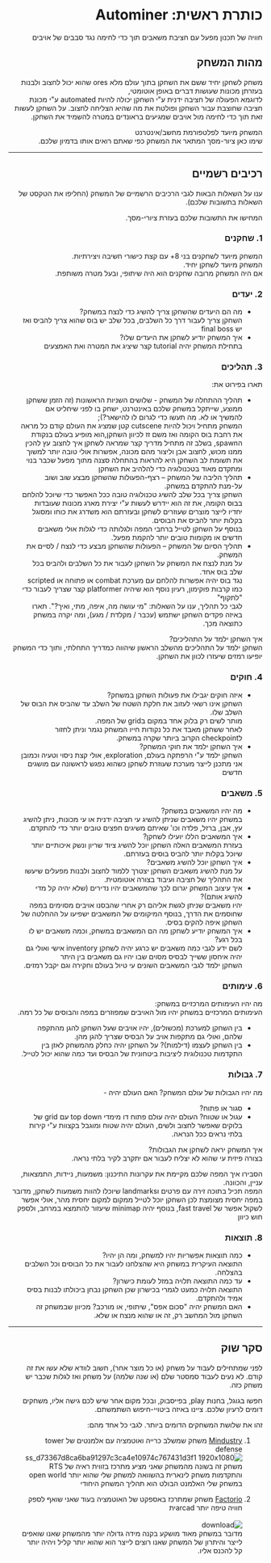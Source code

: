 <div dir='rtl' lang='he'>

# כותרת ראשית: Autominer

חוויה של תכנון מפעל עם חציבת משאבים תוך כדי לחימה נגד סבבים של אויבים
## מהות המשחק

<!-- תארו את הרעיון המרכזי של המשחק שלכם
(concept) 
בשלושה-ארבעה משפטים.
 -->
 משחק לשחקן יחיד ששם את השחקן בתוך עולם מלא ores שהוא יכול לחצוב ולבנות בעזרתן מכונות שעושות דברים באופן אוטומטי,   
 לדוגמא הפעולה של חציבה ידנית ע"י השחקן יכולה להיות automated ע"י מכונת חציבה שחוצבת עבור השחקן ופולטת את מה שהיא הצליחה לחצוב.
 על השחקן לעשות זאת תוך כדי לחימה מול אויבים שמגיעים בראונדים במטרה להשמיד את השחקן.
 
<!-- לאיזה פלטפורמה מיועד המשחק שלכם (כגון: מחשב רגיל / טלפון נייד / אינטרנט)? -->
המשחק מיועד לפלטפורמת מחשב/אינטרנט    
שימו כאן ציור-מסך המתאר את המשחק כפי שאתם רואים אותו בדמיון שלכם.

---


## רכיבים רשמיים

ענו על השאלות הבאות לגבי הרכיבים הרשמיים של המשחק
(החליפו את הטקסט של השאלות בתשובות שלכם).

המחישו את התשובות שלכם בעזרת ציורי-מסך.

### 1. שחקנים
המשחק מיועד לשחקנים בני 8+ עם קצת כישורי חשיבה ויצירתיות.  
 המשחק מיועד לשחקן יחיד.  
אם היה המשחק מרובה שחקנים הוא היה שיתופי, ובעל מטרה משותפת.  
### 2. יעדים

* מה הם היעדים שהשחקן צריך להשיג כדי לנצח במשחק?  
השחקן צריך לעבור דרך כל השלבים, בכל שלב יש בוס שהוא צריך להביס ואז יש final boss
* איך המשחק יודיע לשחקן את היעדים שלו?  
 בתחילת המשחק יהיה tutorial קצר שיציג את המטרה ואת האמצעים


### 3. תהליכים

תארו בפירוט את:

* תהליך ההתחלה של המשחק - שלושים השניות הראשונות (זה הזמן ששחקן ממוצע, שייתקל במשחק שלכם באינטרנט, ישחק בו לפני שיחליט אם להמשיך או לא. מה תעשו כדי לגרום לו להישאר?);  
 המשחק מתחיל ויכול להיות cutscene קטן שמציג את העולם קודם כל מראה את רחבת בוס הקומה ואז משם זז לכיוון השחקן,הוא מופיע בעולם בנקודת הspawn, בשלב זה מתחיל מדריך קצר שמראה לשחקן איך לחצוב עץ להכין ממנו מכוש, לחצוב אבן וליצור מהם מכונה, אפשרות אולי טובה יותר למשוך את תשומת לב השחקן היא להראות בהתחלה סצנה מתוך מפעל שכבר בנוי ומתקדם מאוד בטכנולוגיה כדי להלהיב את השחקן  
*	תהליך הליבה של המשחק – רצף-הפעולות שהשחקן מבצע שוב ושוב על-מנת להתקדם במשחק.  
 השחקן צריך בכל שלב להשיג טכנולוגיה טובה ככל האפשר כדי שיוכל להלחם בבוס הקומה, את זה הוא יידרש לעשות ע"י יצירת מארג מכונות שעובדות יחדיו לייצר מוצרים שעוזרים לשחקן ובעזרתם הוא משדרג את כוחו ומסוגל בקלות יותר להביס את הבוסים.  
 בנוסף על השחקן לטייל ברחבי המפה ולגלותה כדי לגלות אולי משאבים חדשים או מקומות טובים יותר להקמת מפעל.  
*	תהליך הסיום של המשחק – הפעולות שהשחקן מבצע כדי לנצח / לסיים את המשחק.  
 על מנת לנצח את המשחק על השחקן לעבור את כל השלבים ולהביס בכל שלב בוס אחד.  
 נגד בוס יהיה אפשרות להלחם עם מערכת combat או פתוחה או scripted כמו קרבות פוקימון, רעיון נוסף הוא שיהיה platformer קצר שצריך לעבור כדי "לתקוף"  
לגבי כל תהליך, ענו על השאלות: "מי עושה מה, איפה, מתי, ואיך?".  תארו באיזה פקדים השחקן ישתמש (עכבר / מקלדת / מגע), ומה יקרה במשחק כתוצאה מכך.

איך השחקן ילמד על התהליכים?  
 השחקן ילמד על התהליכים מהשלב הראשון שיהווה כמדריך התחלתי, ותוך כדי המשחק יופיעו רמזים שיעזרו לכוון את השחקן.  


### 4. חוקים

* איזה חוקים יגבילו את פעולות השחקן במשחק?  
 השחקן אינו רשאי לעזוב את חלקת השטח של השלב עד שהביס את הבוס של השלב שלו.  
 מותר לשים רק בלוק אחד במקום בgrid של המפה.  
 לאחר ששחקן מאבד את כל נקודות חייו המשחק נגמר וניתן לחזור לcheckpoint הקרוב ביותר שקרה במשחק.  
* איך השחקן ילמד את חוקי המשחק?  
 השחקן ילמד ע"י הרפתקה בעולם, exploration, אולי קצת ניסוי וטעיה וכמובן אני מתכנן לייצר מערכת שעוזרת לשחקן כשהוא נפגש לראשונה עם מושגים חדשים  
 


### 5. משאבים

* מה יהיו המשאבים במשחק?  
 במשחק יהיו משאבים שניתן להשיג עי חציבה ידנית או עי מכונות, ניתן להשיג עץ, אבן, ברזל, פלדה וכו' שאיתם משיגים חפצים טובים יותר כדי להתקדם.  
* איך המשאבים הללו יועילו לשחקן?  
 בעזרת המשאבים האלה השחקן יוכל להשיג ציוד שריון ונשק איכותיים יותר שיוכל בקלות יותר להביס בוסים בעזרתם.  
* איך השחקן יוכל להשיג משאבים?  
 על מנת להשיג משאבים השחקן יצטרך ללמוד לחצוב ולבנות מפעלים שיעשו את התהליך של חציבה ועיבוד בצורה אוטומטית.  
* איך עיצוב המשחק יגרום לכך שהמשאבים יהיו נדירים (שלא יהיה קל מדי להשיג אותם)?  
 יהיו משאבים שניתן לגשת אליהם רק אחרי שהבסנו אויבים מסוימים במפה שחוסמים את הדרך, בנוסף המיקומים של המשאבים ישפיעו על ההחלטה של השחקן איפה להקים בסיס.  
* איך המשחק יודיע לשחקן מה הם המשאבים במשחק, וכמה משאבים יש לו בכל רגע?  
 לשם ידע לגבי כמה משאבים יש כרגע יהיה לשחקן inventory אישי ואולי גם יהיה איחסון ששייך לבסיס מסוים שבו יהיו גם משאבים בין היתר  
 השחקן ילמד לגבי המשאבים השונים עי טיול בעולם וחקירה וגם יקבל רמזים.  

### 6. עימותים

מה יהיו העימותים המרכזיים במשחק:  
 העימותים המרכזיים במשחק יהיו מול האויבים שמפוזרים במפה והבוסים של כל רמה.

* בין השחקן למערכת (מכשולים),  יהיו אויבים שעל השחקן להגן מהתקפה שלהם, ואולי גם מתקפות אויב על הבסיס שצריך להגן מהן.
* בין השחקן לעצמו (דילמות)?  על השחקן יהיה כחלק מהמשחק לאזן בין התקדמות טכנולוגית ליציבות ביטחונית של הבסיס ועד כמה שהוא יכול לטייל. 


### 7. גבולות

מה יהיו הגבולות של עולם המשחק? האם העולם יהיה - 
* סגור או פתוח?
*  עגול או שטוח?
 העולם יהיה עולם פתוח דו מימדי top down עם grid של בלוקים שאפשר לחצוב ולשים, העולם יהיה שטוח ומוגבל בקצוות ע"י קירות בלתי נראים ככל הנראה.

 איך המשחק יראה לשחקן את הגבולות?  
 בצורה פיזית עי שהוא לא יצליח לעבור אם יתקרב לקיר בלתי נראה.  
 
 הסבירו איך המפה שלכם מקיימת את עקרונות התיכנון: משמעות, ניידות, התמצאות, עניין, והכוונה.  
 המפה תכיל בתוכה זירה עם פרטים וlandmarks שיוכלו להוות משמעות לשחקן, מדובר במפה יחסית מצומצת לכן השחקן יוכל לטייל ממקום למקום יחסית מהר, אולי אפשר לשקול אפשר של fast travel, בנוסף יהיה minimap שיעזור להתמצא במרחב, ולספק חוש כיוון


### 8. תוצאות

* כמה תוצאות אפשריות יהיו למשחק, ומה הן יהיו?  
 התוצאה העיקרית במשחק היא שהצלחנו לעבור את כל הבוסים וכל השלבים בהצלחה.
* עד כמה התוצאה תלויה במזל לעומת כישרון?  
 התוצאה תלויה כמעט לגמרי בכישרון שכן השחקן נבחן ביכולתו לבנות בסיס אמיד ולהתקדם.  
* האם המשחק יהיה "סכום אפס", שיתופי, או מורכב?  מכיוון שבמשחק זה השחקן מול המחשב רק, זה או שהוא מנצח או שלא.

---

## סקר שוק

לפני שמתחילים לעבוד על משחק (או כל מוצר אחר), חשוב לוודא שלא עשו את זה קודם. לא נעים לעבוד סמסטר שלם (או שנה שלמה) על משחק ואז לגלות שכבר יש משחק כזה. 

חפשו בגוגל, בחנות play, בפייסבוק, ובכל מקום אחר שיש לכם גישה אליו, משחקים דומים לרעיון שלכם. ציינו באיזה ביטויי-חיפוש השתמשתם.

זהו את שלושת המשחקים הדומים ביותר. לגבי כל אחד מהם:  
 1. [Mindustry](https://mindustrygame.github.io/) משחק שמשלב כרייה ואוטמציה עם אלמנטים של tower defense
![ss_d73367d8ca6ba91297c3ca4e10974c767431d3f1 1920x1080](https://user-images.githubusercontent.com/7474985/226735705-237ae5f7-c4a0-4c9e-9653-cacd5ee09901.jpg)
 משחק זה בשונה מהמשחק שאני מציע מתרכז בזווית ראיה של RTS והתקדמות משחק לינארית בהשוואה למשחק שלי שהוא יותר open world  
 במשחק שלי האלמנט הבולט הוא תהליך המשחק היחודי

 2. [Factorio](https://www.factorio.com/) משחק שמתרכז באספקט של האוטמציה בעוד שאני שואף לספק חוויה טיפה יותר arcadית </br></br>
  ![download](https://user-images.githubusercontent.com/7474985/226736705-24285847-d7a0-4fc8-b7f1-e69acdd47c90.jpg)</br>
 מדובר במשחק מאוד מושקע בקנה מידה גדולה יותר מהמשחק שאנו שואפים לייצר והיתרון של המשחק שאנו רוצים לייצר הוא שהוא יותר קליל ויהיה יותר קל להכנס אליו.


</div>
